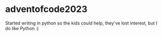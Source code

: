 # adventofcode2023
 
Started writing in python so the kids could help, they've lost interest, but I do like Python :)
